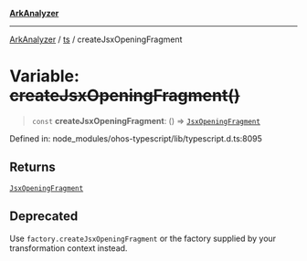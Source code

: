 [**ArkAnalyzer**](../../../../README.md)

***

[ArkAnalyzer](../../../../globals.md) / [ts](../README.md) / createJsxOpeningFragment

# Variable: ~~createJsxOpeningFragment()~~

> `const` **createJsxOpeningFragment**: () => [`JsxOpeningFragment`](../interfaces/JsxOpeningFragment.md)

Defined in: node\_modules/ohos-typescript/lib/typescript.d.ts:8095

## Returns

[`JsxOpeningFragment`](../interfaces/JsxOpeningFragment.md)

## Deprecated

Use `factory.createJsxOpeningFragment` or the factory supplied by your transformation context instead.
